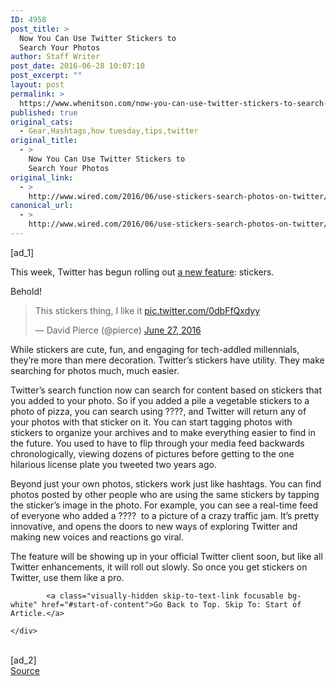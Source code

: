 ```yaml
---
ID: 4958
post_title: >
  Now You Can Use Twitter Stickers to
  Search Your Photos
author: Staff Writer
post_date: 2016-06-28 10:07:10
post_excerpt: ""
layout: post
permalink: >
  https://www.whenitson.com/now-you-can-use-twitter-stickers-to-search-your-photos/
published: true
original_cats:
  - Gear,Hashtags,how tuesday,tips,twitter
original_title:
  - >
    Now You Can Use Twitter Stickers to
    Search Your Photos
original_link:
  - >
    http://www.wired.com/2016/06/use-stickers-search-photos-on-twitter/
canonical_url:
  - >
    http://www.wired.com/2016/06/use-stickers-search-photos-on-twitter/
---
```

 [ad_1]
<br><div id="start-of-content"><article class="content link-underline relative body-copy" data-js="content" itemprop="articleBody" readability="55.384615384615"><p>This week, Twitter has begun rolling out <a href="http://www.wired.com/2016/06/twitters-new-stickers-snapchat-filters-tweets/">a new feature</a>: stickers.</p>
<p>Behold!</p>
<blockquote class="twitter-tweet" data-width="500" readability="5.4183673469388"><p lang="en" dir="ltr">This stickers thing, I like it <a href="https://t.co/0dbFfQxdyy">pic.twitter.com/0dbFfQxdyy</a></p>
<p>— David Pierce (@pierce) <a href="https://twitter.com/pierce/status/747512012926783488">June 27, 2016</a></p></blockquote>

<p>While stickers are cute, fun, and engaging for tech-addled millennials, they’re more than mere decoration. Twitter’s stickers have utility. They make searching for photos much, much easier.</p>
<p>Twitter’s search function now can search for content based on stickers that you added to your photo. So if you added a pile a vegetable stickers to a photo of pizza, you can search using ????, and Twitter will return any of your photos with that sticker on it. You can start tagging photos with stickers to organize your archives and to make everything easier to find in the future. You used to have to flip through your media feed backwards chronologically, viewing dozens of pictures before getting to the one hilarious license plate you tweeted two years ago.</p>
<p>Beyond just your own photos, stickers work just like hashtags. You can find photos posted by other people who are using the same stickers by tapping the sticker’s image in the photo. For example, you can see a real-time feed of everyone who added a ????  to a picture of a crazy traffic jam. It’s pretty innovative, and opens the doors to new ways of exploring Twitter and making new voices and reactions go viral.</p>
<p>The feature will be showing up in your official Twitter client soon, but like all Twitter enhancements, it will roll out slowly. So once you get stickers on Twitter, use them like a pro.</p>

			<a class="visually-hidden skip-to-text-link focusable bg-white" href="#start-of-content">Go Back to Top. Skip To: Start of Article.</a>

			
</article>

	</div>
<br>[ad_2]
<br><a href="http://www.wired.com/2016/06/use-stickers-search-photos-on-twitter/">Source </a>